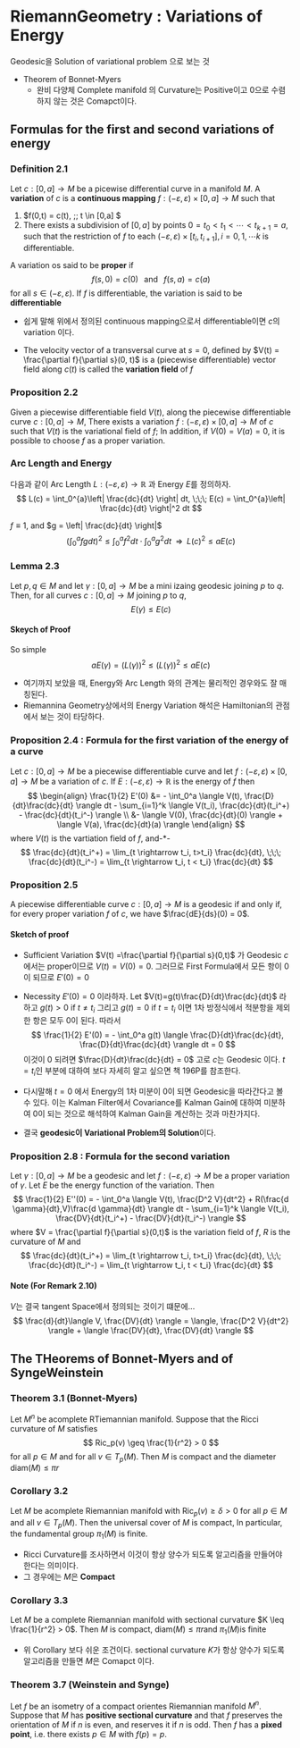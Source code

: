 RiemannGeometry : Variations of Energy
============

Geodesic을 Solution of variational problem 으로 보는 것

- Theorem of Bonnet-Myers 
	- 완비 다양체 Complete manifold 의 Curvature는 Positive이고 0으로 수렴하지 않는 것은 Comapct이다.

## Formulas for the first and second variations of energy

### Definition 2.1 
Let $c:[0,a] \rightarrow M$ be a picewise differential curve in a manifold $M$.
A **variation** of $c$ is a **continuous mapping** $f:(-\varepsilon, \varepsilon) \times [0,a] \rightarrow M$ such that

1. $f(0,t) = c(t), \;\; t \in [0,a] $
2. There exists a subdivision of $[0,a]$ by points $0 = t_0 < t_1 < \cdots < t_{k+1}=a$, such that the restriction of $f$ to each $(-\varepsilon, \varepsilon) \times [t_i, t_{i+1}], i=0, 1, \cdots k$ is differentiable.

A variation os said to be **proper** if
$$
f(s,0) = c(0) \;\;\;\text{and}\;\;\; f(s,a)=c(a)
$$
for all $s \in (-\varepsilon, \varepsilon)$. If $f$ is differentiable, the variation is said to be **differentiable**

- 쉽게 말해 위에서 정의된 continuous mapping으로서 differentiable이면 $c$의 variation 이다.

- The velocity vector of a transversal curve at $s=0$, defined by $V(t) = \frac{\partial f}{\partial s}(0, t)$ is a (piecewise differentiable) vector field along $c(t)$ is called the **variation field** of $f$ 

### Proposition 2.2
Given a piecewise differentiable field $V(t)$, along the piecewise differentiable curve $c:[0,a] \rightarrow M$, 
There exists a variation $f:(-\varepsilon, \varepsilon) \times [0,a] \rightarrow M$ of $c$ such that $V(t)$ is the variational field of $f$;
In addition, if $V(0)=V(a)=0$, it is possible to choose $f$ as a proper variation.

### Arc Length and Energy
다음과 같이 Arc Length $L:(-\varepsilon, \varepsilon) \rightarrow \mathbb{R}$ 과 Energy $E$를 정의하자.
$$
L(c) = \int_0^{a}\left| \frac{dc}{dt} \right| dt, \;\;\; E(c) = \int_0^{a}\left| \frac{dc}{dt} \right|^2 dt
$$

$f \equiv 1$, and $g = \left| \frac{dc}{dt} \right|$ 
$$
\left( \int_0^a fg dt \right)^2 \leq \int_0^a f^2 dt \cdot \int_0^a g^2 dt \;\;\Rightarrow\;\; L(c)^2 \leq a E(c)
$$

### Lemma 2.3
Let $p, q \in M$ and let $\gamma:[0,a] \rightarrow M$ be a mini izaing geodesic joining $p$ to $q$. Then, for all curves $c:[0,a] \rightarrow M$ joining $p$ to $q$,
$$
E(\gamma) \leq E(c)
$$
#### Skeych of Proof
So simple
$$
aE(\gamma) = (L(\gamma))^2 \leq (L(\gamma))^2 \leq a E(c)
$$

- 여기까지 보았을 때, Energy와 Arc Length 와의 관계는 물리적인 경우와도 잘 매칭된다. 
- Riemannina Geometry상에서의 Energy Variation 해석은 Hamiltonian의 관점에서 보는 것이 타당하다.

### Proposition 2.4 : Formula for the first variation of the energy of a curve 
Let $c:[0,a] \rightarrow M$ be a piecewise differentiable curve and let $f:(-\varepsilon, \varepsilon) \times [0,a] \rightarrow M$ be a variation of $c$.
If $E:(-\varepsilon, \varepsilon) \rightarrow \mathbb{R}$ is the energy of $f$ then
$$
\begin{align}
\frac{1}{2} E'(0) &= - \int_0^a \langle V(t), \frac{D}{dt}\frac{dc}{dt} \rangle dt - \sum_{i=1}^k \langle V(t_i), \frac{dc}{dt}(t_i^+) - \frac{dc}{dt}(t_i^-) \rangle \\
&- \langle V(0), \frac{dc}{dt}(0) \rangle + \langle V(a), \frac{dc}{dt}(a) \rangle
\end{align}
$$
where $V(t)$ is the vartiation field of $f$, and-*-
$$
\frac{dc}{dt}(t_i^+) = \lim_{t \rightarrow t_i, t>t_i} \frac{dc}{dt}, \;\;\;  \frac{dc}{dt}(t_i^-) = \lim_{t \rightarrow t_i, t < t_i} \frac{dc}{dt}
$$

### Proposition 2.5
A piecewise differentiable curve $c:[0,a] \rightarrow M$ is a geodesic if and only if, for every proper variation $f$ of $c$, we have $\frac{dE}{ds}(0) = 0$.
#### Sketch of proof
- Sufficient
Variation $V(t) =\frac{\partial f}{\partial s}(0,t)$ 가 Geodesic $c$ 에서는 proper이므로 $V(t)=V(0)=0$. 그러므로 First Formula에서 모든 항이 0이 되므로 $E'(0) = 0$
- Necessity
$E'(0) = 0$ 이라하자. Let $V(t)=g(t)\frac{D}{dt}\frac{dc}{dt}$ 라 하고 $g(t) > 0$ if $t \neq t_i$ 그리고 $g(t)=0$ if $t = t_i$ 이면 1차 방정식에서 적분항을 제외한 항은 모두 0이 된다. 따라서
$$
\frac{1}{2} E'(0) = - \int_0^a g(t) \langle \frac{D}{dt}\frac{dc}{dt}, \frac{D}{dt}\frac{dc}{dt} \rangle dt = 0
$$
이것이 0 되려면 $\frac{D}{dt}\frac{dc}{dt} = 0$ 고로 $c$는 Geodesic 이다. 
$t = t_i$인 부분에 대하여 보다 자세히 알고 싶으면 책 196P를 참조한다. 

-  다시말해 $t=0$ 에서 Energy의 1차 미분이 0이 되면 Geodesic을 따라간다고 볼 수 있다. 이는 Kalman Filter에서 Covariance를 Kalman Gain에 대하여 미분하여 0이 되는 것으로 해석하여 Kalman Gain을 계산하는 것과 마찬가지다.

- 결국 **geodesic이 Variational Problem의 Solution**이다. 

### Proposition 2.8 : Formula for the second variation
Let $\gamma:[0,a] \rightarrow M$ be a geodesic and let $f:(-\varepsilon, \varepsilon) \rightarrow M$ be a proper variation of $\gamma$.
Let $E$ be the energy function of the variation. Then
$$
\frac{1}{2} E''(0) = - \int_0^a \langle V(t), \frac{D^2 V}{dt^2} + R(\frac{d \gamma}{dt},V)\frac{d \gamma}{dt} \rangle dt - \sum_{i=1}^k \langle V(t_i), \frac{DV}{dt}(t_i^+) - \frac{DV}{dt}(t_i^-) \rangle
$$
where $V = \frac{\partial f}{\partial s}(0,t)$ is the variation field of $f$, $R$ is the curvature of $M$ and
$$
\frac{dc}{dt}(t_i^+) = \lim_{t \rightarrow t_i, t>t_i} \frac{dc}{dt}, \;\;\;  \frac{dc}{dt}(t_i^-) = \lim_{t \rightarrow t_i, t < t_i} \frac{dc}{dt}
$$

#### Note (For Remark 2.10)
$V$는 결국 tangent Space에서 정의되는 것이기 떄문에...
$$
\frac{d}{dt}\langle V, \frac{DV}{dt} \rangle = \langle, \frac{D^2 V}{dt^2} \rangle + \langle \frac{DV}{dt}, \frac{DV}{dt} \rangle
$$


## The THeorems of Bonnet-Myers and of SyngeWeinstein

### Theorem 3.1 (Bonnet-Myers)
Let $M^n$ be acomplete RTiemannian manifold.
Suppose that the Ricci curvature of $M$ satisfies
$$
Ric_p(v) \geq \frac{1}{r^2} > 0
$$
for all $p \in M$ and for all  $v \in T_p (M)$. Then $M$ is compact and the diameter $\text{diam}(M) \leq \pi r$

### Corollary 3.2
Let $M$ be acomplete Riemannian manifold with $\text{Ric}_p(v) \geq \delta > 0$ for all $p \in M$ and all $v \in T_p (M)$.
Then the universal cover of $M$ is compact, 
In particular, the fundamental group $\pi_1(M)$ is finite.

- Ricci Curvature를 조사하면서 이것이 항상 양수가 되도록 알고리즘을 만들어야 한다는 의미이다.
- 그 경우에는 $M$은 **Compact**

### Corollary 3.3
Let $M$ be a complete Riemannian manifold with sectional curvature $K \leq \frac{1}{r^2} > 0$. Then $M$ is compact, $\text{diam}(M) \leq \pi r$and $\pi_1(M)$is finite

- 위 Corollary 보다 쉬운 조건이다. sectional curvature $K$가 항상 양수가 되도록 알고리즘을 만들면 $M$은 Comapct 이다.

### Theorem 3.7 (Weinstein and Synge)
Let $f$ be an isometry of a compact orientes Riemannian manifold $M^n$. Suppose that $M$ has **positive sectional curvature** and that $f$ preserves the orientation of $M$ if $n$ is even, and reserves it if $n$ is odd. Then $f$ has a **pixed point**, i.e. there exists $p \in M$ with $f(p)=p$.



